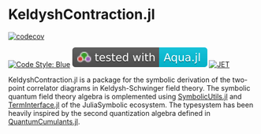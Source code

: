 # KeldyshContraction.jl

[![codecov](https://codecov.io/gh/oameye/KeldyshContraction.jl/branch/main/graph/badge.svg)](https://codecov.io/gh/oameye/KeldyshContraction.jl)

[![Code Style: Blue](https://img.shields.io/badge/code%20style-blue-4495d1.svg)](https://github.com/invenia/BlueStyle)
[![Aqua QA](https://raw.githubusercontent.com/JuliaTesting/Aqua.jl/master/badge.svg)](https://github.com/JuliaTesting/Aqua.jl)
[![JET](https://img.shields.io/badge/%E2%9C%88%EF%B8%8F%20tested%20with%20-%20JET.jl%20-%20red)](https://github.com/aviatesk/JET.jl)

KeldyshContraction.jl is a package for the symbolic derivation of the two-point correlator diagrams  in Keldysh-Schwinger field theory. The symbolic quantum field theory algebra is omplemented using [SymbolicUtils.jl](https://github.com/JuliaSymbolics/SymbolicUtils.jl) and [TermInterface.jl](https://github.com/JuliaSymbolics/TermInterface.jl/) of the JuliaSymbolic ecosystem. The typesystem has been heavily inspired by the second quantization algebra defined in [QuantumCumulants.jl](https://github.com/qojulia/QuantumCumulants.jl).
